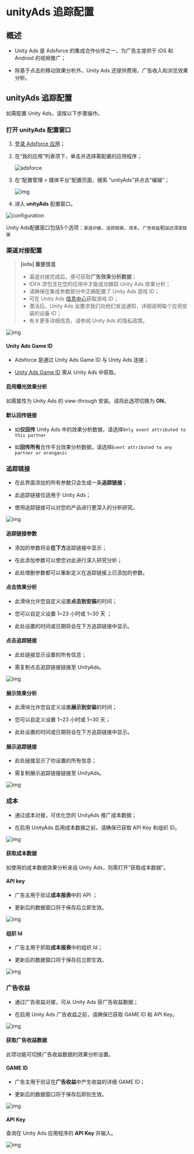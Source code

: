 # unityAds 追踪配置

## 概述

* Unity Ads 是 Adsforce 的集成合作伙伴之一，为广告主提供于 iOS 和 Android 的视频推广；

* 除基于点击的移动效果分析外，Unity Ads 还提供费用，广告收入和浏览效果分析。

## unityAds 追踪配置

  如需配置  Unity Ads，请按以下步骤操作。

### 打开 **unityAds** 配置窗口

  1. [登录 Adsforce 应用](<https://demo-portal.adsforce.io/login>)；

  2. 在“我的应用”列表项下，单击并选择需配置的应用程序；

     ![adsforce](adsforce.png)

  3. 在“配置管理 > 媒体平台”配置页面，搜索 “unityAds”并点击“编辑”；

     ![img](1.png)

  5. 进入 **unityAds** 配置窗口。


![configuration](configuration.png)

Unity Ads配置窗口包括5个选项：`渠道对接`、`追踪链接`、`成本`、`广告收益`和`延迟深度链接`      

### 渠道对接配置

> **[info] 重要信息**
> 
> * 渠道对接完成后，便可获取**广告效果分析数据**；
> * IDFA 须包含在您的应用中才能成功跟踪 Unity Ads 效果分析；
> * 请确保在集成参数部分中正确配置了 Unity Ads 游戏 ID；
> * 可在 Unity Ads [信息中心](https://unityads.unity3d.com/admin/#/games)获取游戏 ID；
> * 激活后，Unity Ads 会要求我们向他们发送通知，详细说明每个应用安装的设备 ID；
> * 有关更多详细信息，请参阅 Unity Ads 的隐私政策。

![img](2.png) 

#### Unity Ads Game ID

* Adsforce 是通过 Unity Ads Game ID 与 Unity Ads 连接；

* [Unity Ads Game ID](unity-ads-game-id/README.md) 需从 Unity Ads 中获取。

#### 启用曝光效果分析

如需属性为 Unity Ads 的 view-through 安装。请将此选项切换为 **ON**。

#### 默认回传链接

* 如**仅回传** Unity Ads 中的效果分析数据，请选择`Only event attributed to this partner`

* 如**回传所有**合作平台效果分析数据，请选择`Event attributed to any partner or oranganic`

### 追踪链接

* 在此界面添加的所有参数只会生成一条**追踪链接**；

* 此追踪链接仅适用于 Unity Ads；

* 使用追踪链接可以对您的产品进行更深入的分析研究。

![img](3.png) 

#### 追踪链接参数

* 添加的参数将会**在下方**追踪链接中显示；

* 在此添加参数可以使您对此进行深入研究分析；

* 此处增删参数都可以重新定义在追踪链接上已添加的参数。

#### 点击效果分析

* 此滑块允许您自定义设置**点击到安装**的时间；

* 您可以自定义设置 1~23 小时或 1~30 天 ；

* 此处设置的时间或日期将会在下方追踪链接中显示。

#### 点击追踪链接

* 此处链接显示设置的所有信息；

* 需复制点击追踪链接链接至 UnityAds。

![img](clicklink.png)

#### 展示效果分析

* 此滑块允许您自定义设置**展示到安装**的时间；

* 您可以自定义设置 1~23 小时或 1~30 天；

* 此处设置的时间或日期将会在下方追踪链接中显示。

#### 展示追踪链接

* 此处链接显示了你设置的所有信息；

* 需复制展示追踪链接链接至 UnityAds。

![img](showlink.png) 

### 成本

* 通过成本对接，可优化您的 UnityAds 推广成本数据；

* 在启用 UnityAds 启用成本数据之前，请确保已获取 API Key 和组织 ID。 

![img](4.png) 

#### 获取成本数据

如使用的成本数据效果分析来自 Unity Ads，则需打开“获取成本数据”。

#### API key

* 广告主用于验证**成本报表**中的 API ；

* 更新后的数据窗口将于保存后立即生效。

![img](apikey.png) 

#### 组织 Id

* 广告主用于抓取**成本报表**中的组织 Id；

* 更新后的数据窗口将于保存后立即生效。

![img](organid.png) 

### 广告收益

* 通过广告收益对接，可从 Unity Ads 获广告收益数据；

* 在启用 Unity Ads 广告收益之前，请确保已获取 GAME ID 和 API Key。

![img](5.png) 

#### 获取广告收益数据

此项功能可切换广告收益数据的效果分析设置。

#### GAME ID

* 广告主用于验证在**广告收益**中产生收益的详细 GAME ID；

* 更新后的数据窗口将于保存后即刻生效。

![img](gameid.png)

#### API Key

查询在 Unity Ads 应用程序的 **API Key** 并输入。

![img](apikey.png)

